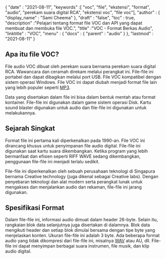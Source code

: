 {
  "date" : "2021-08-11",
  "keywords" :[ "voc", "file", "ekstensi", "format", "audio", "perekam suara digital RCA", "ekstensi voc", "file voc"],
  "author" : {
    "display_name" : "Sami Cheema"
},
  "draft" : "false",
  "toc" : true,
  "description" :"Pelajari tentang format file VOC dan API yang dapat membuat dan membuka file VOC.",
  "title" :"VOC - Format Berkas Audio",
  "linktitle" : "VOC",
  "menu" : {
    "docs" : {
      "parent" : "audio"
}
},
  "lastmod" : "2021-08-11"
}

## Apa itu file VOC? ##

File audio VOC dibuat oleh perekam suara bernama perekam suara digital RCA. Wawancara dan ceramah direkam melalui perangkat ini. File-file ini portabel dan dapat dibagikan melalui port USB. File VOC kompatibel dengan sistem operasi Windows. File VOC ini dapat diubah menjadi format file lain yang lebih populer seperti [MP3](/id/audio/mp3/).
 

Data yang disertakan dalam file ini bisa dalam bentuk mentah atau format kontainer. File-file ini digunakan dalam game sistem operasi Disk. Kartu sound blaster digunakan untuk audio dan file-file ini digunakan untuk melakukannya.



## Sejarah Singkat ##

Format file ini pertama kali diperkenalkan pada 1990-an. File VOC ini dirancang khusus untuk penyimpanan file audio digital. File-file ini digunakan saat kartu suara dikembangkan. Ketika program yang lebih bermanfaat dan efisien seperti RIFF WAVE sedang dikembangkan, penggunaan file-file ini menjadi terlalu sedikit.

File-file ini diperkenalkan oleh sebuah perusahaan teknologi di Singapura bernama Creative technology (juga dikenal sebagai Creative labs). Dengan penyebaran teknologi dan alat modern serta perangkat lunak untuk mengakses dan menjalankan audio dan rekaman, file-file ini jarang digunakan.


## Spesifikasi Format ##

Dalam file-file ini, informasi audio dimuat dalam header 26-byte. Selain itu, rangkaian blok data selanjutnya juga disertakan di dalamnya. Blok data mengikuti header dan setiap blok dimulai bersama dengan tipe byte yang menjelaskan konten. Ukuran file-file ini adalah 3 byte. Ada beberapa format audio yang tidak dikompresi dari file-file ini, misalnya [WAV](/id/audio/wav/) atau AU, dll. File-file ini dapat menyimpan berbagai suara instrumen, file musik, dan klip audio digital.



